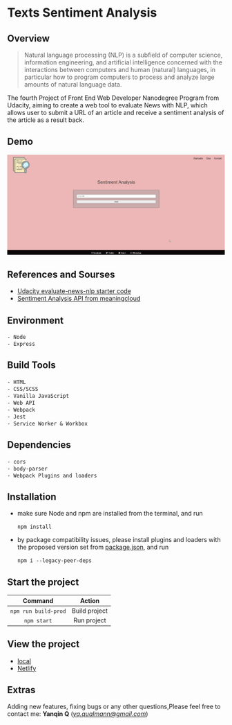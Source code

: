 # Texts Sentiment Analysis


## Overview

> Natural language processing (NLP) is a subfield of computer science, information engineering, and artificial intelligence
concerned with the interactions between computers and human (natural) languages, in particular how to program computers to
process and analyze large amounts of natural language data.

The fourth Project of Front End Web Developer Nanodegree Program from Udacity, aiming to create a web tool to evaluate News with NLP, which allows user to submit a URL of an article and receive a sentiment analysis of the article as a result back.

## Demo

<img src="https://github.com/Qinisfighting/Evaluate-News-with-NLP---Udacity-Project-4/blob/main/src/client/img/Demo.gif" width="800"> 

## References and Sourses

- [Udacity evaluate-news-nlp starter code](https://github.com/udacity/fend/tree/refresh-2019/projects/evaluate-news-nlp)
- [Sentiment Analysis API from meaningcloud](https://www.meaningcloud.com/products/sentiment-analysis)

## Environment

    - Node
    - Express    

## Build Tools

    - HTML
    - CSS/SCSS
    - Vanilla JavaScript
    - Web API 
    - Webpack
    - Jest
    - Service Worker & Workbox

## Dependencies

    - cors
    - body-parser
    - Webpack Plugins and loaders 

## Installation 

- make sure Node and npm are installed from the terminal, and run

   ```
   npm install
   ```

- by package compatibility issues, please install plugins and loaders with the proposed version set from [package.json](https://github.com/Qinisfighting/Evaluate-News-with-NLP---Udacity-Project-4/blob/main/package.json), and run

   ```
   npm i --legacy-peer-deps
   ```
    
## Start the project

Command | Action
:------------: | :-------------:
`npm run build-prod` | Build project
`npm start` | Run project

## View the project

- [local](http://localhost:8082/)
- [Netlify](hhttps://Sentiment-Analysis-Qin.netlify.app)
  


## Extras
Adding new features, fixing bugs or any other questions,Please feel free to contact me: **Yanqin Q** (*yq.qualmann@gmail.com*)

